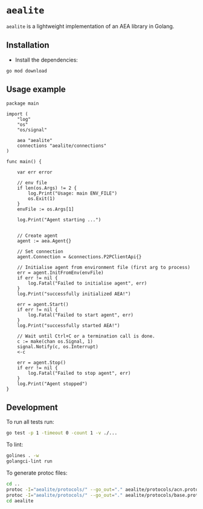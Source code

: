 # `aealite`

`aealite` is a lightweight implementation of an AEA library in Golang.


## Installation

- Install the dependencies:
```
go mod download
```


## Usage example

``` golang
package main

import (
	"log"
	"os"
	"os/signal"

	aea "aealite"
	connections "aealite/connections"
)

func main() {

	var err error

	// env file
	if len(os.Args) != 2 {
		log.Print("Usage: main ENV_FILE")
		os.Exit(1)
	}
	envFile := os.Args[1]

	log.Print("Agent starting ...")


	// Create agent
	agent := aea.Agent{}

	// Set connection
	agent.Connection = &connections.P2PClientApi{}

	// Initialise agent from environment file (first arg to process)
	err = agent.InitFromEnv(envFile)
	if err != nil {
		log.Fatal("Failed to initialise agent", err)
	}
	log.Print("successfully initialized AEA!")

	err = agent.Start()
	if err != nil {
		log.Fatal("Failed to start agent", err)
	}
	log.Print("successfully started AEA!")

	// Wait until Ctrl+C or a termination call is done.
	c := make(chan os.Signal, 1)
	signal.Notify(c, os.Interrupt)
	<-c

	err = agent.Stop()
	if err != nil {
		log.Fatal("Failed to stop agent", err)
	}
	log.Print("Agent stopped")
}
```

## Development

To run all tests run:

``` bash
go test -p 1 -timeout 0 -count 1 -v ./...
```

To lint:

``` bash
golines . -w
golangci-lint run
```

To generate protoc files:

``` bash
cd ..
protoc -I="aealite/protocols/" --go_out="." aealite/protocols/acn.proto
protoc -I="aealite/protocols/" --go_out="." aealite/protocols/base.proto
cd aealite
```